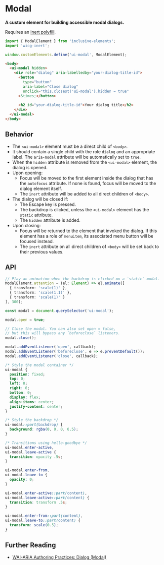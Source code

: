 # Modal

**A custom element for building accessible modal dialogs.**

Requires an [inert polyfill](https://github.com/WICG/inert).

```js
import { ModalElement } from 'inclusive-elements';
import 'wicg-inert';

window.customElements.define('ui-modal', ModalElement);
```

```html
<body>
  <ui-modal hidden>
    <div role="dialog" aria-labelledby="your-dialog-title-id">
      <button
        type="button" 
        aria-label="Close dialog" 
        onclick="this.closest('ui-modal').hidden = true"
      >&times;</button>
      
      <h2 id="your-dialog-title-id">Your dialog title</h2>
    </div>
  </ui-modal>
</body>
```

## Behavior

- The `<ui-modal>` element must be a direct child of `<body>`.
- It should contain a single child with the role `dialog` and an appropriate label. The `aria-modal` attribute will be automatically set to `true`.
- When the `hidden` attribute is removed from the `<ui-modal>` element, the dialog is opened.
- Upon opening:
    - Focus will be moved to the first element inside the dialog that has the `autofocus` attribute. If none is found, focus will be moved to the dialog element itself.
    - The `inert` attribute will be added to all direct children of `<body>`.
- The dialog will be closed if:
    - The Escape key is pressed.
    - The backdrop is clicked, unless the `<ui-modal>` element has the `static` attribute.
    - The `hidden` attribute is added.
- Upon closing:
    - Focus will be returned to the element that invoked the dialog. If this element has a role of `menuitem`, its associated menu button will be focused instead.
    - The `inert` attribute on all direct children of `<body>` will be set back to their previous values.

## API

```ts
// Play an animation when the backdrop is clicked on a `static` modal.
ModalElement.attention = (el: Element) => el.animate([
  { transform: 'scale(1)' },
  { transform: 'scale(1.1)' },
  { transform: 'scale(1)' }
], 300);

const modal = document.querySelector('ui-modal');

modal.open = true;

// Close the modal. You can also set open = false, 
// but this will bypass any `beforeclose` listeners.
modal.close();

modal.addEventListener('open', callback);
modal.addEventListener('beforeclose', e => e.preventDefault());
modal.addEventListener('close', callback);
```

```css
/* Style the modal container */
ui-modal {
  position: fixed;
  top: 0;
  left: 0;
  right: 0;
  bottom: 0;
  display: flex;
  align-items: center;
  justify-content: center;
}

/* Style the backdrop */
ui-modal::part(backdrop) {
  background: rgba(0, 0, 0, 0.5);
}

/* Transitions using hello-goodbye */
ui-modal.enter-active,
ui-modal.leave-active {
  transition: opacity .5s;
}

ui-modal.enter-from,
ui-modal.leave-to {
  opacity: 0;
}

ui-modal.enter-active::part(content),
ui-modal.leave-active::part(content) {
  transition: transform .5s;
}

ui-modal.enter-from::part(content),
ui-modal.leave-to::part(content) {
  transform: scale(0.5);
}
```

## Further Reading

- [WAI-ARIA Authoring Practices: Dialog (Modal)](https://w3c.github.io/aria-practices/#dialog_modal)
